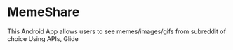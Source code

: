 # MemeShare
This Android App allows users to see memes/images/gifs from subreddit of choice
Using APIs, Glide

